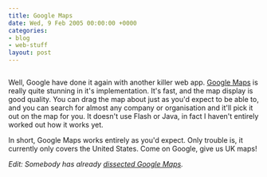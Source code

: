 ```yaml
---
title: Google Maps
date: Wed, 9 Feb 2005 00:00:00 +0000
categories:
- blog
- web-stuff
layout: post
---
```


<a href="http://maps.google.com"><img src="/images/googlemaps.png" class="centered" alt="" /></a>

Well, Google have done it again with another killer web app.  <a href="http://maps.google.com">Google Maps</a> is really quite stunning in it's implementation.  It's fast, and the map display is good quality.  You can drag the map about just as you'd expect to be able to, and you can search for almost any company or organisation and it'll pick it out on the map for you.  It doesn't use Flash or Java, in fact I haven't entirely worked out how it works yet.

In short, Google Maps works entirely as you'd expect.  Only trouble is, it currently only covers the United States.  Come on Google, give us UK maps!

<em>Edit: Somebody has already <a href="http://jgwebber.blogspot.com/2005/02/mapping-google.html">dissected Google Maps</a>.</em>



